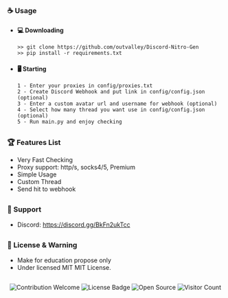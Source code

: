 ### ☕ Usage  
- #### 💻 Downloading
     ```
    >> git clone https://github.com/outvalley/Discord-Nitro-Gen
    >> pip install -r requirements.txt
    ```
- #### 🖥️ Starting
      1 - Enter your proxies in config/proxies.txt
      2 - Create Discord Webhook and put link in config/config.json (optional)
      3 - Enter a custom avatar url and username for webhook (optional)
      4 - Select how many thread you want use in config/config.json (optional)
      5 - Run main.py and enjoy checking

##  

### 🏆 Features List
- Very Fast Checking
- Proxy support: http/s, socks4/5, Premium
- Simple Usage
- Custom Thread
- Send hit to webhook

##   

### 🧰 Support
- Discord: https://discord.gg/BkFn2ukTcc

##  

### 📜 License & Warning
- Make for education propose only
- Under licensed MIT MIT License.

##  

<p align="center">
  <img src="https://img.shields.io/badge/contributions-welcome-brightgreen.svg?style=flat" alt="Contribution Welcome">
  <img src="https://img.shields.io/badge/License-GPLv3-blue.svg" alt="License Badge">
  <img src="https://badges.frapsoft.com/os/v3/open-source.svg?v=103" alt="Open Source">
  <img src="https://visitor-badge.laobi.icu/badge?page_id=KanekiWeb.Nitro-Generator" alt="Visitor Count">
</p>
